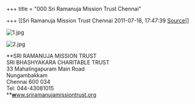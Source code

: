+++
title = "000 Sri Ramanuja Mission Trust Chennai"

+++
[[Sri Ramanuja Mission Trust Chennai	2011-07-18, 17:47:39 [Source](https://groups.google.com/g/bvparishat/c/NYPSCQktVrg)]]



  

  

  
  
  

  
![1.jpg](https://groups.google.com/group/bvparishat/attach/c97e77b612df66b5/1.jpg?part=0.1 "1.jpg")  
  
  
![2.jpg](https://groups.google.com/group/bvparishat/attach/c97e77b612df66b5/2.jpg?part=0.2 "2.jpg")  

  
  
  

**SRI RAMANUJA MISSION TRUST  
SRI BHASHYAKARA CHARITABLE TRUST  
33 Mahalingapuram Main Road  
Nungambakkam  
Chennai 600 034  
Tel: 044-43081015  
**[**w**ww.sriramanujamissiontrust.org](http://www.sriramanujamissiontrust.org/)

  

  

  

